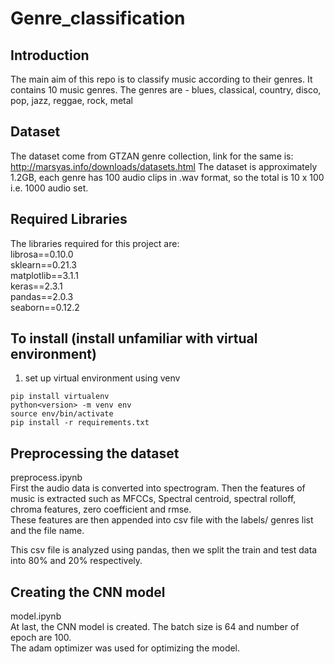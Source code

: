 # Genre_classification

## Introduction
The main aim of this repo is to classify music according to their genres.
It contains 10 music genres. 
The genres are - blues, classical, country, disco, pop, jazz, reggae, rock, metal

## Dataset
The dataset come from GTZAN genre collection, link for the same is: http://marsyas.info/downloads/datasets.html
The dataset is approximately 1.2GB, each genre has 100 audio clips in .wav format, so the total is 10 x 100 i.e. 1000 audio set.

## Required Libraries 
The libraries required for this project are: </br>
librosa==0.10.0&nbsp; </br>
sklearn==0.21.3&nbsp; </br>
matplotlib==3.1.1&nbsp; </br>
keras==2.3.1&nbsp; </br>
pandas==2.0.3&nbsp; </br>
seaborn==0.12.2&nbsp; </br>


## To install (install unfamiliar with virtual environment)

1. set up virtual environment using venv

```
pip install virtualenv
python<version> -m venv env
source env/bin/activate
pip install -r requirements.txt

```
  


## Preprocessing the dataset
preprocess.ipynb</br>
First the audio data is converted into spectrogram. Then the features of music is extracted such as MFCCs, Spectral centroid, spectral rolloff, chroma features, zero coefficient and rmse. </br>
These features are then appended into csv file with the labels/ genres list and the file name.

This csv file is analyzed using pandas, then we split the train and test data into 80% and 20% respectively.

## Creating the CNN model
model.ipynb </br>
At last, the CNN model is created. The batch size is 64 and number of epoch are 100.</br>
The adam optimizer was used for optimizing the model.

